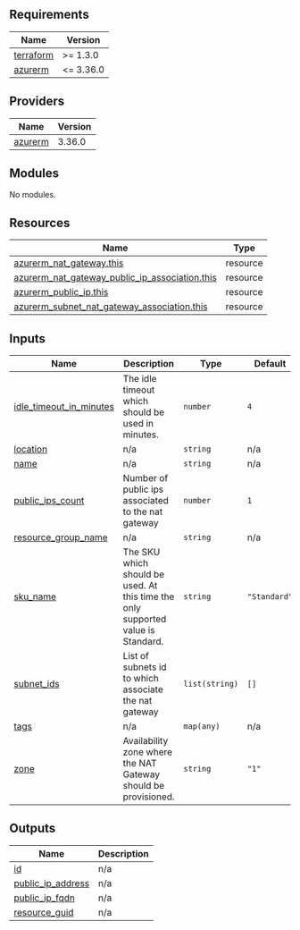 <!-- markdownlint-disable -->
<!-- BEGINNING OF PRE-COMMIT-TERRAFORM DOCS HOOK -->
## Requirements

| Name | Version |
|------|---------|
| <a name="requirement_terraform"></a> [terraform](#requirement\_terraform) | >= 1.3.0 |
| <a name="requirement_azurerm"></a> [azurerm](#requirement\_azurerm) | <= 3.36.0 |

## Providers

| Name | Version |
|------|---------|
| <a name="provider_azurerm"></a> [azurerm](#provider\_azurerm) | 3.36.0 |

## Modules

No modules.

## Resources

| Name | Type |
|------|------|
| [azurerm_nat_gateway.this](https://registry.terraform.io/providers/hashicorp/azurerm/latest/docs/resources/nat_gateway) | resource |
| [azurerm_nat_gateway_public_ip_association.this](https://registry.terraform.io/providers/hashicorp/azurerm/latest/docs/resources/nat_gateway_public_ip_association) | resource |
| [azurerm_public_ip.this](https://registry.terraform.io/providers/hashicorp/azurerm/latest/docs/resources/public_ip) | resource |
| [azurerm_subnet_nat_gateway_association.this](https://registry.terraform.io/providers/hashicorp/azurerm/latest/docs/resources/subnet_nat_gateway_association) | resource |

## Inputs

| Name | Description | Type | Default | Required |
|------|-------------|------|---------|:--------:|
| <a name="input_idle_timeout_in_minutes"></a> [idle\_timeout\_in\_minutes](#input\_idle\_timeout\_in\_minutes) | The idle timeout which should be used in minutes. | `number` | `4` | no |
| <a name="input_location"></a> [location](#input\_location) | n/a | `string` | n/a | yes |
| <a name="input_name"></a> [name](#input\_name) | n/a | `string` | n/a | yes |
| <a name="input_public_ips_count"></a> [public\_ips\_count](#input\_public\_ips\_count) | Number of public ips associated to the nat gateway | `number` | `1` | no |
| <a name="input_resource_group_name"></a> [resource\_group\_name](#input\_resource\_group\_name) | n/a | `string` | n/a | yes |
| <a name="input_sku_name"></a> [sku\_name](#input\_sku\_name) | The SKU which should be used. At this time the only supported value is Standard. | `string` | `"Standard"` | no |
| <a name="input_subnet_ids"></a> [subnet\_ids](#input\_subnet\_ids) | List of subnets id to which associate the nat gateway | `list(string)` | `[]` | no |
| <a name="input_tags"></a> [tags](#input\_tags) | n/a | `map(any)` | n/a | yes |
| <a name="input_zone"></a> [zone](#input\_zone) | Availability zone where the NAT Gateway should be provisioned. | `string` | `"1"` | no |

## Outputs

| Name | Description |
|------|-------------|
| <a name="output_id"></a> [id](#output\_id) | n/a |
| <a name="output_public_ip_address"></a> [public\_ip\_address](#output\_public\_ip\_address) | n/a |
| <a name="output_public_ip_fqdn"></a> [public\_ip\_fqdn](#output\_public\_ip\_fqdn) | n/a |
| <a name="output_resource_guid"></a> [resource\_guid](#output\_resource\_guid) | n/a |
<!-- END OF PRE-COMMIT-TERRAFORM DOCS HOOK -->
